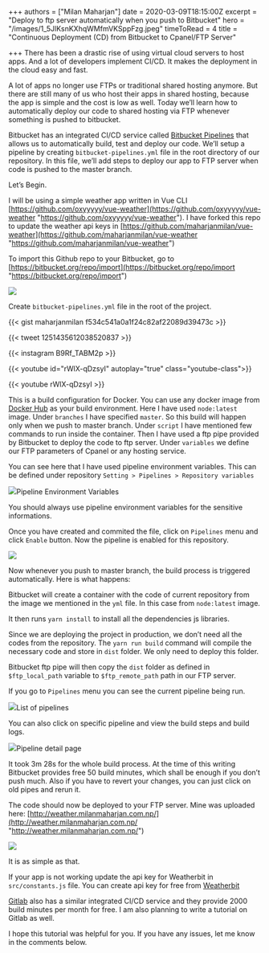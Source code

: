 +++
authors = ["Milan Maharjan"]
date = 2020-03-09T18:15:00Z
excerpt = "Deploy to ftp server automatically when you push to Bitbucket"
hero = "/images/1_5JlKsnKXhqWMfmVKSppFzg.jpeg"
timeToRead = 4
title = "Continuous Deployment (CD) from Bitbucket to Cpanel/FTP Server"

+++
There has been a drastic rise of using virtual cloud servers to host apps. And a lot of developers implement CI/CD. It makes the deployment in the cloud easy and fast.

A lot of apps no longer use FTPs or traditional shared hosting anymore. But there are still many of us who host their apps in shared hosting, because the app is simple and the cost is low as well. Today we’ll learn how to automatically deploy our code to shared hosting via FTP whenever something is pushed to bitbucket.

Bitbucket has an integrated CI/CD service called [Bitbucket Pipelines](https://bitbucket.org/product/features/pipelines) that allows us to automatically build, test and deploy our code. We’ll setup a pipeline by creating `bitbucket-pipelines.yml` file in the root directory of our repository. In this file, we’ll add steps to deploy our app to FTP server when code is pushed to the master branch.

Let’s Begin.

I will be using a simple weather app written in Vue CLI [https://github.com/oxyyyyy/vue-weather](https://github.com/oxyyyyy/vue-weather "https://github.com/oxyyyyy/vue-weather"). I have forked this repo to update the weather api keys in [https://github.com/maharjanmilan/vue-weather](https://github.com/maharjanmilan/vue-weather "https://github.com/maharjanmilan/vue-weather")

To import this Github repo to your Bitbucket, go to [https://bitbucket.org/repo/import](https://bitbucket.org/repo/import "https://bitbucket.org/repo/import")

![](https://cdn-images-1.medium.com/max/1600/1*kSJtVHWDanHc8BDFswIGAA.png)

Create `bitbucket-pipelines.yml` file in the root of the project.

{{< gist maharjanmilan f534c541a0a1f24c82af22089d39473c >}}

{{< tweet 1251435612038520837 >}}

{{< instagram B9Rf_TABM2p >}}

{{< youtube id="rWlX-qDzsyI" autoplay="true" class="youtube-class">}}

{{< youtube rWlX-qDzsyI >}}

This is a build configuration for Docker. You can use any docker image from [Docker Hub](https://hub.docker.com/) as your build environment. Here I have used `node:latest` image. Under `branches` I have specified `master`. So this build will happen only when we push to master branch. Under `script` I have mentioned few commands to run inside the container. Then I have used a ftp pipe provided by Bitbucket to deploy the code to ftp server. Under `variables` we define our FTP parameters of Cpanel or any hosting service.

You can see here that I have used pipeline environment variables. This can be defined under repository `Setting > Pipelines > Repository variables`

![](https://cdn-images-1.medium.com/max/1600/1*WfHAMeAjr1LAeaWynkG6aw.png)Pipeline Environment Variables

You should always use pipeline environment variables for the sensitive informations.

Once you have created and commited the file, click on `Pipelines` menu and click `Enable` button. Now the pipeline is enabled for this repository.

![](https://cdn-images-1.medium.com/max/1600/1*Lx0fApoCXNBrTwmJV1yacQ.png)

Now whenever you push to master branch, the build process is triggered automatically. Here is what happens:

Bitbucket will create a container with the code of current repository from the image we mentioned in the `yml` file. In this case from `node:latest` image.

It then runs `yarn install` to install all the dependencies js libraries.

Since we are deploying the project in production, we don’t need all the codes from the repository. The `yarn run build` command will compile the necessary code and store in `dist` folder. We only need to deploy this folder.

Bitbucket ftp pipe will then copy the `dist` folder as defined in `$ftp_local_path` variable to `$ftp_remote_path` path in our FTP server.

If you go to `Pipelines` menu you can see the current pipeline being run.

![](https://cdn-images-1.medium.com/max/1600/1*5vA1pdqLhXJm_f6JgAMm8A.png)List of pipelines

You can also click on specific pipeline and view the build steps and build logs.

![](https://cdn-images-1.medium.com/max/1600/1*wPmnZyvD6j6nV2qtGgFYWg.png)Pipeline detail page

It took 3m 28s for the whole build process. At the time of this writing Bitbucket provides free 50 build minutes, which shall be enough if you don’t push much. Also if you have to revert your changes, you can just click on old pipes and rerun it.

The code should now be deployed to your FTP server. Mine was uploaded here: [http://weather.milanmaharjan.com.np/](http://weather.milanmaharjan.com.np/ "http://weather.milanmaharjan.com.np/")

![](https://cdn-images-1.medium.com/max/1600/1*rRRs8CeZ_xKh7tHVRK-7-A.png)

It is as simple as that.

If your app is not working update the api key for Weatherbit in `src/constants.js` file. You can create api key for free from [Weatherbit](https://www.weatherbit.io/)

[Gitlab](https://about.gitlab.com/) also has a similar integrated CI/CD service and they provide 2000 build minutes per month for free. I am also planning to write a tutorial on Gitlab as well.

I hope this tutorial was helpful for you. If you have any issues, let me know in the comments below.